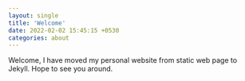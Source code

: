 ```yaml
---
layout: single
title: 'Welcome'
date: 2022-02-02 15:45:15 +0530
categories: about
---
```


Welcome, I have moved my personal website from static web page to Jekyll. Hope to see you around.
